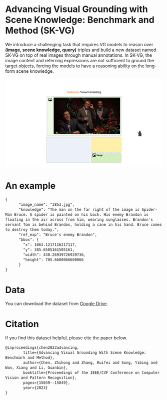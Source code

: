 # Advancing Visual Grounding with Scene Knowledge: Benchmark and Method (SK-VG)

We introduce a challenging task that requires VG models to reason over **(image, scene knowledge, query)** triples and build a new dataset named SK-VG on top of real images through manual annotations.
In SK-VG, the image content and referring expressions  are not sufficient to ground the target objects, forcing the models to have a reasoning ability on the long-form scene  knowledge.

![image](assets/animation.gif)

# An example
```angular2html
{
      "image_name": "3853.jpg",
      "knowledge": "The man on the far right of the image is Spider-Man Bruce. A spider is painted on his back. His enemy Brandon is floating in the air across from him, wearing sunglasses. Brandon's servant Tom is behind Brandon, holding a cane in his hand. Bruce comes to destroy them today.",
      "ref_exp": "Bruce's enemy Brandon",
      "bbox": {
        "x": 1063.1217116217117,
        "y": 385.6505161505161,
        "width": 430.26939726939736,
        "height": 705.6600066600066
      }
}
```

# Data

You can download the dataset from [Google Drive](https://drive.google.com/file/d/1XShB2JK0WDG_KDRE2obCHuAjkoCmTo4f/view?usp=sharing).

# Citation
If you find this dataset helpful, please cite the paper below.

```angular2html
@inproceedings{chen2023advancing,
        title={Advancing Visual Grounding With Scene Knowledge: Benchmark and Method},
        author={Chen, Zhihong and Zhang, Ruifei and Song, Yibing and Wan, Xiang and Li, Guanbin},
        booktitle={Proceedings of the IEEE/CVF Conference on Computer Vision and Pattern Recognition},
        pages={15039--15049},
        year={2023}
}
```